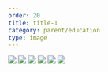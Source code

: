 ```yaml
---
order: 20
title: title-1
category: parent/education
type: image
---
```


![](../../static/images/education1.webp)
![](../../static/images/education2.webp)
![](../../static/images/education3.webp)
![](../../static/images/education4.webp)
![](../../static/images/education5.webp)
![](../../static/images/education6.webp)